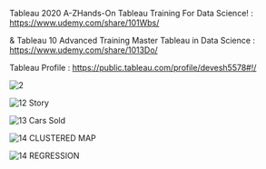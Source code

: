 Tableau 2020 A-ZHands-On Tableau Training For Data Science! : https://www.udemy.com/share/101Wbs/

& Tableau 10 Advanced Training Master Tableau in Data Science : https://www.udemy.com/share/1013Do/

Tableau Profile : https://public.tableau.com/profile/devesh5578#!/



![2](https://user-images.githubusercontent.com/63739986/110846341-af8d9780-82d1-11eb-84aa-7af8fc69c3c1.png)



![12 Story](https://user-images.githubusercontent.com/63739986/110846351-b0bec480-82d1-11eb-93a8-9c0df42b3f94.png)



![13 Cars Sold](https://user-images.githubusercontent.com/63739986/110846353-b1575b00-82d1-11eb-8b51-6d27a97c2541.png)




![14 CLUSTERED MAP](https://user-images.githubusercontent.com/63739986/110846354-b1575b00-82d1-11eb-86fe-745a6a2c28b6.png)




![14 REGRESSION](https://user-images.githubusercontent.com/63739986/110846357-b1eff180-82d1-11eb-8643-98c936146b40.png)
